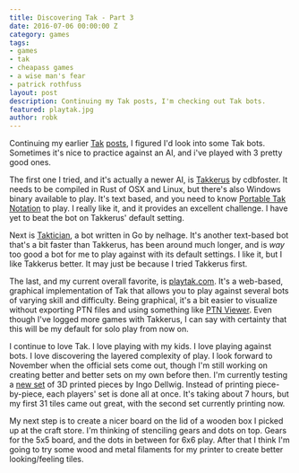 ```yaml
---
title: Discovering Tak - Part 3
date: 2016-07-06 00:00:00 Z
category: games
tags:
- games
- tak
- cheapass games
- a wise man's fear
- patrick rothfuss
layout: post
description: Continuing my Tak posts, I'm checking out Tak bots.
featured: playtak.jpg
author: robk
---
```


Continuing my earlier [Tak](http://pawnsperspective.com/Discovering-Tak/) [posts](http://pawnsperspective.com/Discovering-Tak-Part-2/), I figured I'd look into some Tak bots. Sometimes it's nice to practice against an AI, and i've played with 3 pretty good ones.

The first one I tried, and it's actually a newer AI, is [Takkerus](https://github.com/cdbfoster/takkerus) by cdbfoster. It needs to be compiled in Rust of OSX and Linux, but there's also Windows binary available to play. It's text based, and you need to know [Portable Tak Notation](https://www.reddit.com/r/Tak/wiki/portable_tak_notation) to play. I really like it, and it provides an excellent challenge. I have yet to beat the bot on Takkerus' default setting.

Next is [Taktician](https://github.com/nelhage/taktician), a bot written in Go by nelhage. It's another text-based bot that's a bit faster than Takkerus, has been around much longer, and is *way* too good a bot for me to play against with its default settings. I like it, but I like Takkerus better. It may just be because I tried Takkerus first.

The last, and my current overall favorite, is [playtak.com](http://playtak.com). It's a web-based, graphical implementation of Tak that allows you to play against several bots of varying skill and difficulty. Being graphical, it's a bit easier to visualize without exporting PTN files and using something like [PTN Viewer](https://jsfiddle.net/bwochinski/043hpzwu/embedded/result/). Even though I've logged more games with Takkerus, I can say with certainty that this will be my default for solo play from now on.

I continue to love Tak. I love playing with my kids. I love playing against bots. I love discovering the layered complexity of play. I look forward to November when the official sets come out, though I'm still working on creating better and better sets on my own before then. I'm currently testing a [new set](http://www.thingiverse.com/thing:1546860) of 3D printed pieces by Ingo Dellwig. Instead of printing piece-by-piece, each players' set is done all at once. It's taking about 7 hours, but my first 31 tiles came out great, with the second set currently printing now.

My next step is to create a nicer board on the lid of a wooden box I picked up at the craft store. I'm thinking of stenciling gears and dots on top. Gears for the 5x5 board, and the dots in between for 6x6 play. After that I think I'm going to try some wood and metal filaments for my printer to create better looking/feeling tiles.
